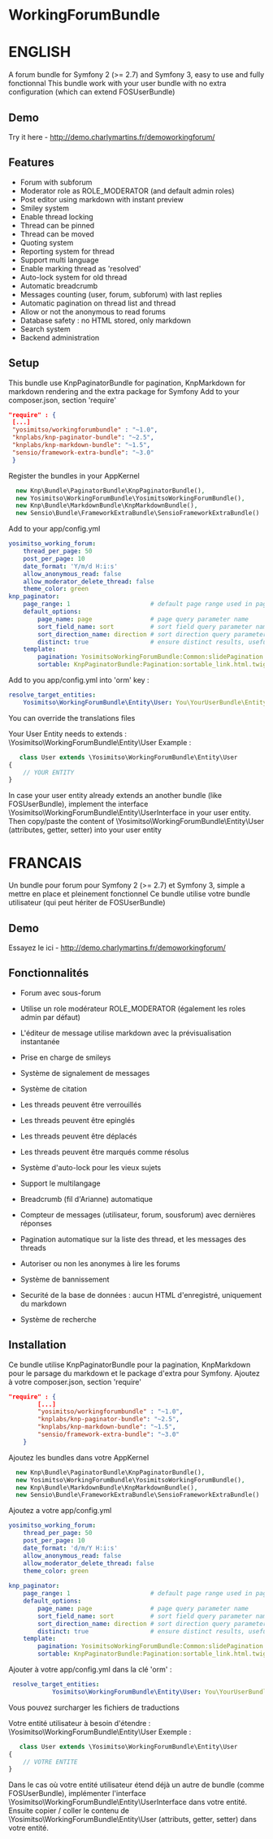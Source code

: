 WorkingForumBundle
==================

ENGLISH
=================
A forum bundle for Symfony 2 (>= 2.7) and Symfony 3, easy to use and fully fonctionnal
This bundle work with your user bundle with no extra configuration (which can extend FOSUserBundle)

Demo
-------------
Try it here - http://demo.charlymartins.fr/demoworkingforum/


Features
------------------
- Forum with subforum
- Moderator role as ROLE_MODERATOR (and default admin roles)
- Post editor using markdown with instant preview
- Smiley system
- Enable thread locking
- Thread can be pinned
- Thread can be moved
- Quoting system
- Reporting system for thread
- Support multi language
- Enable marking thread as 'resolved'
- Auto-lock system for old thread
- Automatic breadcrumb
- Messages counting (user, forum, subforum) with last replies
- Automatic pagination on thread list and thread
- Allow or not the anonymous to read forums
- Database safety : no HTML stored, only markdown
- Search system
- Backend administration


Setup
------------------
This bundle use KnpPaginatorBundle for pagination, KnpMarkdown for markdown rendering and the extra package for Symfony
Add to your composer.json, section 'require'
````json
"require" : {
 [...]
 "yosimitso/workingforumbundle" : "~1.0",
 "knplabs/knp-paginator-bundle": "~2.5",
 "knplabs/knp-markdown-bundle": "~1.5",
 "sensio/framework-extra-bundle": "~3.0"
 }
````


Register the bundles in your AppKernel
````php
  new Knp\Bundle\PaginatorBundle\KnpPaginatorBundle(),
  new Yosimitso\WorkingForumBundle\YosimitsoWorkingForumBundle(),
  new Knp\Bundle\MarkdownBundle\KnpMarkdownBundle(),
  new Sensio\Bundle\FrameworkExtraBundle\SensioFrameworkExtraBundle()
````
Add to your app/config.yml

````yml
yosimitso_working_forum:
    thread_per_page: 50
    post_per_page: 10
    date_format: 'Y/m/d H:i:s'
    allow_anonymous_read: false
    allow_moderator_delete_thread: false
    theme_color: green
knp_paginator:
    page_range: 1                      # default page range used in pagination control
    default_options:
        page_name: page                # page query parameter name
        sort_field_name: sort          # sort field query parameter name
        sort_direction_name: direction # sort direction query parameter name
        distinct: true                 # ensure distinct results, useful when ORM queries are using GROUP BY statements
    template:
        pagination: YosimitsoWorkingForumBundle:Common:slidePagination.html.twig     # sliding pagination controls template
        sortable: KnpPaginatorBundle:Pagination:sortable_link.html.twig # sort link template
````
Add to you app/config.yml into 'orm' key :
````yml
resolve_target_entities:
    Yosimitso\WorkingForumBundle\Entity\User: You\YourUserBundle\Entity\YourUser
````
You can override the translations files

Your User Entity needs to extends : \Yosimitso\WorkingForumBundle\Entity\User
Example :
````php
   class User extends \Yosimitso\WorkingForumBundle\Entity\User
{
    // YOUR ENTITY
}
````
In case your user entity already extends an another bundle (like FOSUserBundle), implement the interface \Yosimitso\WorkingForumBundle\Entity\UserInterface
in your user entity. Then copy/paste the content of \Yosimitso\WorkingForumBundle\Entity\User (attributes, getter, setter) into your user entity



FRANCAIS
==================
Un bundle pour forum pour Symfony 2 (>= 2.7) et Symfony 3, simple a mettre en place et pleinement fonctionnel
Ce bundle utilise votre bundle utilisateur (qui peut hériter de FOSUserBundle)


Demo
-------------
Essayez le ici - http://demo.charlymartins.fr/demoworkingforum/


Fonctionnalités
------------------
- Forum avec sous-forum
- Utilise un role modérateur ROLE_MODERATOR (également les roles admin par défaut)
- L'éditeur de message utilise markdown avec la prévisualisation instantanée
- Prise en charge de smileys
- Système de signalement de messages
- Système de citation
- Les threads peuvent être verrouillés
- Les threads peuvent être epinglés
- Les threads peuvent être déplacés
- Les threads peuvent être marqués comme résolus
- Système d'auto-lock pour les vieux sujets
- Support le multilangage


- Breadcrumb (fil d'Arianne) automatique
- Compteur de messages (utilisateur, forum, sousforum) avec dernières réponses
- Pagination automatique sur la liste des thread, et les messages des threads
- Autoriser ou non les anonymes à lire les forums
- Système de bannissement
- Securité de la base de données : aucun HTML d'enregistré, uniquement du markdown
- Système de recherche



Installation
------------------
Ce bundle utilise KnpPaginatorBundle pour la pagination, KnpMarkdown pour le parsage du markdown et le package d'extra pour Symfony.
Ajoutez à votre composer.json, section 'require'
````json
"require" : {
        [...]
        "yosimitso/workingforumbundle" : "~1.0",
        "knplabs/knp-paginator-bundle": "~2.5",
        "knplabs/knp-markdown-bundle": "~1.5",
        "sensio/framework-extra-bundle": "~3.0"
    }
````

Ajoutez les bundles dans votre AppKernel
````php
  new Knp\Bundle\PaginatorBundle\KnpPaginatorBundle(),
  new Yosimitso\WorkingForumBundle\YosimitsoWorkingForumBundle(),
  new Knp\Bundle\MarkdownBundle\KnpMarkdownBundle(),
  new Sensio\Bundle\FrameworkExtraBundle\SensioFrameworkExtraBundle()

````
Ajoutez a votre app/config.yml

````yml
yosimitso_working_forum:
    thread_per_page: 50
    post_per_page: 10
    date_format: 'd/m/Y H:i:s'
    allow_anonymous_read: false
    allow_moderator_delete_thread: false
    theme_color: green
	
knp_paginator:
    page_range: 1                      # default page range used in pagination control
    default_options:
        page_name: page                # page query parameter name
        sort_field_name: sort          # sort field query parameter name
        sort_direction_name: direction # sort direction query parameter name
        distinct: true                 # ensure distinct results, useful when ORM queries are using GROUP BY statements
    template:
        pagination: YosimitsoWorkingForumBundle:Common:slidePagination.html.twig     # sliding pagination controls template
        sortable: KnpPaginatorBundle:Pagination:sortable_link.html.twig # sort link template
````   
Ajouter à votre app/config.yml dans la clé 'orm' :
````yml
 resolve_target_entities:
            Yosimitso\WorkingForumBundle\Entity\User: You\YourUserBundle\Entity\YourUser
````

Vous pouvez surcharger les fichiers de traductions

Votre entité utilisateur à besoin d'étendre : \Yosimitso\WorkingForumBundle\Entity\User
Exemple :
````php
   class User extends \Yosimitso\WorkingForumBundle\Entity\User
{
    // VOTRE ENTITE
}

````
Dans le cas où votre entité utilisateur étend déjà un autre de bundle (comme FOSUserBundle), implémenter l'interface \Yosimitso\WorkingForumBundle\Entity\UserInterface
dans votre entité. Ensuite copier / coller le contenu de \Yosimitso\WorkingForumBundle\Entity\User (attributs, getter, setter) dans votre entité.
